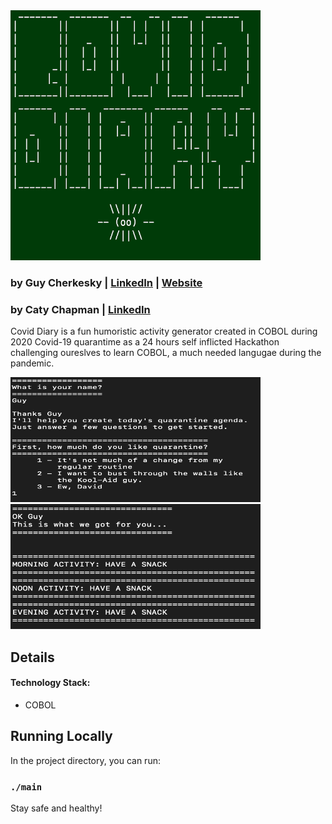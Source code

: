 
<img src="https://raw.githubusercontent.com/cherkesky/covidiaries/master/assets/covid-diary.png" height="400" width="400">

### by Guy Cherkesky | [LinkedIn](http://linkedin.com/in/cherkesky) | [Website](http://cherkesky.com) 
### by Caty Chapman | [LinkedIn](http://linkedin.com/in/catysomething)


Covid Diary is a fun humoristic activity generator created in COBOL during 2020 Covid-19 quarantime as a 24 hours self inflicted Hackathon challenging oureslves to learn COBOL, a much needed langugae during the pandemic. 


<img src="https://github.com/cherkesky/covidiaries/blob/master/assets/ss1.png" height="200" width="400">
<img src="https://github.com/cherkesky/covidiaries/blob/master/assets/ss2.png" height="200" width="400">

## Details


#### Technology Stack: 
- COBOL

## Running Locally

In the project directory, you can run:
### `./main`

Stay safe and healthy!
